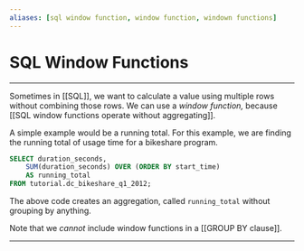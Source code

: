 ```yaml
---
aliases: [sql window function, window function, windown functions]
---
```

# SQL Window Functions
---
Sometimes in [[SQL]], we want to calculate a value using multiple rows without combining those rows. We can use a *window function,* because [[SQL window functions operate without aggregating]]. 

A simple example would be a running total. For this example, we are finding the running total of usage time for a bikeshare program.

```sql
SELECT duration_seconds,
	SUM(duration_seconds) OVER (ORDER BY start_time)
	AS running_total
FROM tutorial.dc_bikeshare_q1_2012;
```

The above code creates an aggregation, called `running_total` without grouping by anything. 

Note that we *cannot* include window functions in a [[GROUP BY clause]]. 

---
[1]: https://mode.com/sql-tutorial/sql-window-functions/